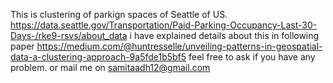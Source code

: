 This is clustering of parkign spaces of Seattle of US. https://data.seattle.gov/Transportation/Paid-Parking-Occupancy-Last-30-Days-/rke9-rsvs/about_data
i have explained details about this in following paper
https://medium.com/@huntresselle/unveiling-patterns-in-geospatial-data-a-clustering-approach-9a5fde1b5bf5 
 feel free to ask if you have any problem. or mail me on samitaadh12@gmail.com
